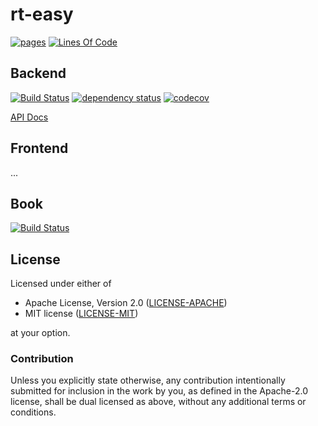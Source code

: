 # rt-easy

[![pages](https://github.com/iti-luebeck/rteasy-online/workflows/gh-pages/badge.svg)](https://github.com/iti-luebeck/rteasy-online/actions)
[![Lines Of Code](https://tokei.rs/b1/github/iti-luebeck/rteasy-online?category=code)](https://github.com/iti-luebeck/rteasy-online)

## Backend

[![Build Status](https://github.com/iti-luebeck/rteasy-online/workflows/test-backend/badge.svg)](https://github.com/iti-luebeck/rteasy-online/actions)
[![dependency status](https://deps.rs/repo/github/iti-luebeck/rteasy-online/status.svg)](https://deps.rs/repo/github/iti-luebeck/rteasy-online)
[![codecov](https://codecov.io/gh/iti-luebeck/rteasy-online/branch/main/graph/badge.svg?token=lAURO5lxWL)](https://codecov.io/gh/iti-luebeck/rteasy-online)

[API Docs](https://iti-luebeck.github.io/rteasy-online/docs/backend/rt_easy)

## Frontend

...

## Book

[![Build Status](https://github.com/iti-luebeck/rteasy-online/workflows/test-book/badge.svg)](https://github.com/iti-luebeck/rteasy-online/actions)

## License

Licensed under either of

- Apache License, Version 2.0 ([LICENSE-APACHE](LICENSE-APACHE))
- MIT license ([LICENSE-MIT](LICENSE-MIT))

at your option.

### Contribution

Unless you explicitly state otherwise, any contribution intentionally submitted for inclusion in the work by you, as defined in the Apache-2.0 license, shall be dual licensed as above, without any additional terms or conditions.
